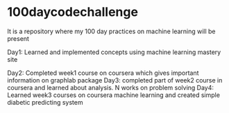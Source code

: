 # 100daycodechallenge
It is a repository where my 100 day practices on machine learning will be present

Day1:
  Learned and implemented concepts using machine learning mastery site
  
Day2:
     Completed week1 course on coursera which gives important information on graphlab package
Day3:
completed part of week2 course in coursera and learned about analysis.
N works on problem solving
Day4:
  Learned week3 courses on coursera machine learning and created simple diabetic predicting system
